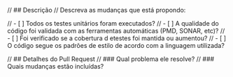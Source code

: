 // ## Descrição
// Descreva as mudanças que está propondo:

// - [ ] Todos os testes unitários foram executados?
// - [ ] A qualidade do código foi validada com as ferramentas automáticas (PMD, SONAR, etc)?
// - [ ] Foi verificado se a cobertura d etestes foi mantida ou aumentou?
// - [ ] O código segue os padrões de estilo de acordo com a linguagem utilizada?

// ## Detalhes do Pull Request
// ### Qual problema ele resolve? 
// ### Quais mudanças estão incluídas?
